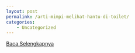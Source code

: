 ```yaml
---
layout: post
permalink: /arti-mimpi-melihat-hantu-di-toilet/
categories:
    - Uncategorized
---
```


[Baca Selengkapnya](/01)